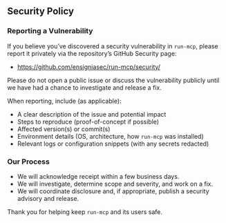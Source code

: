 ## Security Policy

### Reporting a Vulnerability

If you believe you’ve discovered a security vulnerability in `run-mcp`, please report it privately via the repository’s GitHub Security page:

- https://github.com/ensigniasec/run-mcp/security/

Please do not open a public issue or discuss the vulnerability publicly until we have had a chance to investigate and release a fix.

When reporting, include (as applicable):

- A clear description of the issue and potential impact
- Steps to reproduce (proof-of-concept if possible)
- Affected version(s) or commit(s)
- Environment details (OS, architecture, how `run-mcp` was installed)
- Relevant logs or configuration snippets (with any secrets redacted)

### Our Process

- We will acknowledge receipt within a few business days.
- We will investigate, determine scope and severity, and work on a fix.
- We will coordinate disclosure and, if appropriate, publish a security advisory and release.

Thank you for helping keep `run-mcp` and its users safe.
